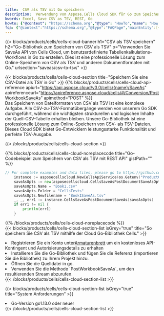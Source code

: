 ```yaml
---
title:  CSV als TSV mit Go speichern
description:  Verwendung von Aspose.Cells Cloud SDK für Go zum Speichern von CSV-Formatdateien als TSV-Formatdateien.
kwords: Excel, Save CSV as TSV, REST, Go
howto: {"@context": "https://schema.org","@type": "HowTo","name": "How to save CSV as TSV using the Cells Cloud Go library.","description": "How to save CSV as TSV using the Cells Cloud Go library.","image": {"@type": "ImageObject"},"url": "/go/saveas/csv-to-tsv/","step": [{ "@type": "HowToStep","name": "How to save CSV as TSV using the Cells Cloud Go library. step 1", "image": {"@type": "ImageObject",},"url": "/go/saveas/csv-to-tsv/","text": "Register an account at <a href='https://dashboard.aspose.cloud/'>Dashboard</a> to get free API quota & authorization details",},{ "@type": "HowToStep","name": "How to save CSV as TSV using the Cells Cloud Go library. step 1", "image": {"@type": "ImageObject",},"url": "/go/saveas/csv-to-tsv/","text": "Install Go library and add the reference (import the library) to your project.",},{ "@type": "HowToStep","name": "How to save CSV as TSV using the Cells Cloud Go library. step 1", "image": {"@type": "ImageObject",},"url": "/go/saveas/csv-to-tsv/","text": "Open the source file in go.",},{ "@type": "HowToStep","name": "How to save CSV as TSV using the Cells Cloud Go library. step 1", "image": {"@type": "ImageObject",},"url": "/go/saveas/csv-to-tsv/","text": "Use the `PostWorkbookSaveAs` method to retrieve the resulting stream.",}, ],"supply": {"@type": "HowToSupply","name": "document"},"tool": [{"@type": "HowToTool","name": "Goland, Visual Studio Code, Eclipse"},{"@type": "HowToTool","name": "Aspose Cells"}],"totalTime": "PT6M"}
fqa: {"@context":"https://schema.org","@type":"FAQPage","mainEntity":[{"@type":"Question","name":"Why save file as other formats file in C# using REST API?","acceptedAnswer":{"@type":"Answer","text":"Documents are encoded in many ways, and some files may be incompatible with the software you use. To open and read such files, just save them as appropriate file formats.<br/><ol><li>Install .NET SDK and add the reference (import the library) to your project.</li><li>Open the source file in C# using REST API.</li><li>Call the PostWorkbookSaveAsRequest() method, passing an output filename with required extension.</li><li>Get the result of save as a separate file.</li></ol>"}},{"@type":"Question","name":"What file formats can I save as with your C# library?","acceptedAnswer":{"@type":"Answer","text":"We support a variety of file formats for conversion using .NET library, including XLSX, Excel, xls , PDF, CSV, HTML, Markdown, XML, PNG, JPG, TIFF, Json, TXT and many more."}},{"@type":"Question","name":"What is the maximum allowed file size for conversion using this .NET library?","acceptedAnswer":{"@type":"Answer","text":"There are no file size limits for format conversions using .NET library."}}]}
---
```

{{< blocks/products/cells/cells-cloud-banner h1="CSV als TSV speichern" h2="Go-Bibliothek zum Speichern von CSV als TSV" p="Verwenden Sie SaveAs API von Cells Cloud, um benutzerdefinierte Tabellenkalkulations-Workflows in Go zu erstellen. Dies ist eine professionelle Lösung zum Online-Speichern von CSV als TSV und anderen Dokumentformaten mit Go." urlsection="saveas/csv-to-tsv/" >}}

{{< blocks/products/cells/cells-cloud-section title="Speichern Sie eine CSV-Datei als TSV in Go" >}}
{{% blocks/products/cells/cells-cloud-api-reference apiurl="https://api.aspose.cloud/v3.0/cells/{name}/SaveAs" apireferenceurl="https://apireference.aspose.cloud/cells/#/Conversion/PostWorkbookSaveAs" apimethod="POST" %}}
<br/>
Das Speichern von Dateiformaten von CSV als TSV ist eine komplexe Aufgabe. Alle CSV-zu-TSV-Formatübergänge werden von unserem Go SDK durchgeführt, während die wichtigsten strukturellen und logischen Inhalte der Quell-CSV-Tabelle erhalten bleiben. Unsere Go-Bibliothek ist eine professionelle Lösung zum Online-Speichern von CSV- als TSV-Dateien. Dieses Cloud SDK bietet Go-Entwicklern leistungsstarke Funktionalität und perfekte TSV-Ausgabe.

{{< /blocks/products/cells/cells-cloud-section >}}

{{% blocks/products/cells/cells-cloud-noreplacecode title="Go-Codebeispiel zum Speichern von CSV als TSV mit REST API" gistPath="" %}}
  
```go
// For complete examples and data files, please go to https://github.com/aspose-cells-cloud/aspose-cells-cloud-go/
    instance := asposecellscloud.NewCellsApiService(os.Getenv("ProductClientId"), os.Getenv("ProductClientSecret"))
    saveAsOpts := new(asposecellscloud.CellsSaveAsPostDocumentSaveAsOpts)
    saveAsOpts.Name = "Book1.csv"
    saveAsOpts.Folder = "CellsTests"
    saveAsOpts.Newfilename = "Book1SaveAs.tsv"
    _, _, err1 := instance.CellsSaveAsPostDocumentSaveAs(saveAsOpts)
    if err1 != nil {
	    println(err1)
    }
```
  
{{% /blocks/products/cells/cells-cloud-noreplacecode %}}
<br/>
{{< blocks/products/cells/cells-cloud-section-list isGrey="true" title="So speichern Sie CSV als TSV mithilfe der Cloud Go-Bibliothek Cells." >}}
<li> Registrieren Sie ein Konto unter<a href="https://dashboard.aspose.cloud/">Armaturenbrett</a> um ein kostenloses API-Kontingent und Autorisierungsdetails zu erhalten</li>
<li>Installieren Sie die Go-Bibliothek und fügen Sie die Referenz (importieren Sie die Bibliothek) zu Ihrem Projekt hinzu.</li>
<li>Öffnen Sie die Quelldatei in go.</li>
<li>Verwenden Sie die Methode `PostWorkbookSaveAs`, um den resultierenden Stream abzurufen.</li>
{{< /blocks/products/cells/cells-cloud-section-list >}}

{{< blocks/products/cells/cells-cloud-section-list isGrey="true" title="System Anforderungen" >}}
<li>Go-Version go1.13.0 oder neuer</li>
{{< /blocks/products/cells/cells-cloud-section-list >}}
